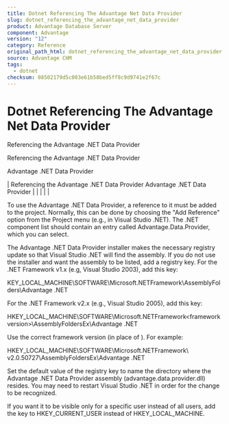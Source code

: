 ```yaml
---
title: Dotnet Referencing The Advantage Net Data Provider
slug: dotnet_referencing_the_advantage_net_data_provider
product: Advantage Database Server
component: Advantage
version: "12"
category: Reference
original_path_html: dotnet_referencing_the_advantage_net_data_provider.htm
source: Advantage CHM
tags:
  - dotnet
checksum: 08502179d5c003e61b58bed5ff8c9d9741e2f67c
---
```


# Dotnet Referencing The Advantage Net Data Provider

Referencing the Advantage .NET Data Provider

Referencing the Advantage .NET Data Provider

Advantage .NET Data Provider

| Referencing the Advantage .NET Data Provider  Advantage .NET Data Provider |  |  |  |  |

To use the Advantage .NET Data Provider, a reference to it must be added to the project. Normally, this can be done by choosing the "Add Reference" option from the Project menu (e.g., in Visual Studio .NET). The .NET component list should contain an entry called Advantage.Data.Provider, which you can select.

The Advantage .NET Data Provider installer makes the necessary registry update so that Visual Studio .NET will find the assembly. If you do not use the installer and want the assembly to be listed, add a registry key. For the .NET Framework v1.x (e.g, Visual Studio 2003), add this key:

KEY\_LOCAL\_MACHINE\SOFTWARE\Microsoft\.NETFramework\AssemblyFolders\Advantage .NET

For the .NET Framework v2.x (e.g., Visual Studio 2005), add this key:

HKEY\_LOCAL\_MACHINE\SOFTWARE\Microsoft\.NETFramework\<framework version>\AssemblyFoldersEx\Advantage .NET

Use the correct framework version (in place of <frameworkversion>). For example:

HKEY\_LOCAL\_MACHINE\SOFTWARE\Microsoft\.NETFramework\ v2.0.50727\AssemblyFoldersEx\Advantage .NET

Set the default value of the registry key to name the directory where the Advantage .NET Data Provider assembly (advantage.data.provider.dll) resides. You may need to restart Visual Studio .NET in order for the change to be recognized.

If you want it to be visible only for a specific user instead of all users, add the key to HKEY\_CURRENT\_USER instead of HKEY\_LOCAL\_MACHINE.
